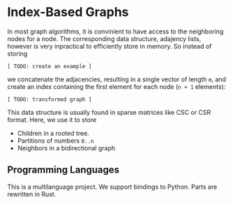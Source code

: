 Index-Based Graphs
==================

In most graph algorithms, it is convinient to have access to the neighboring nodes for a node.
The corresponding data structure, adajency lists, however is very inpractical to efficiently store in memory.
So instead of storing
```
[ TODO: create an example ]
```
we concatenate the adjacencies, resulting in a single vector of length `m`, and create an index containing the first element for each node (`n + 1` elements):
```
[ TODO: transformed graph ]
```

This data structure is usually found in sparse matrices like CSC or CSR format.
Here, we use it to store
- Children in a rooted tree.
- Partitions of numbers `0..n`
- Neighbors in a bidirectional graph


Programming Languages
---------------------

This is a multilanguage project.
We support bindings to Python.
Parts are rewritten in Rust.

